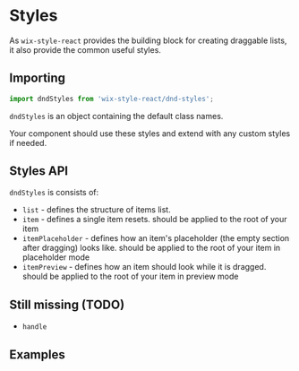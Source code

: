 # Styles

As `wix-style-react` provides the building block for creating draggable lists, it also provide the common useful styles.


## Importing
```js
import dndStyles from 'wix-style-react/dnd-styles';
```

`dndStyles` is an object containing the default class names.

Your component should use these styles and extend with any custom styles if needed.

## Styles API

`dndStyles` is consists of:

 - `list` - defines the structure of items list.
 - `item` - defines a single item resets. should be applied to the root of your item
 - `itemPlaceholder` - defines how an item's placeholder (the empty section after dragging) looks like. should be applied to the root of your item in placeholder mode
 - `itemPreview` - defines how an item should look while it is dragged. should be applied to the root of your item in preview mode


## Still missing (TODO)
- `handle`

## Examples